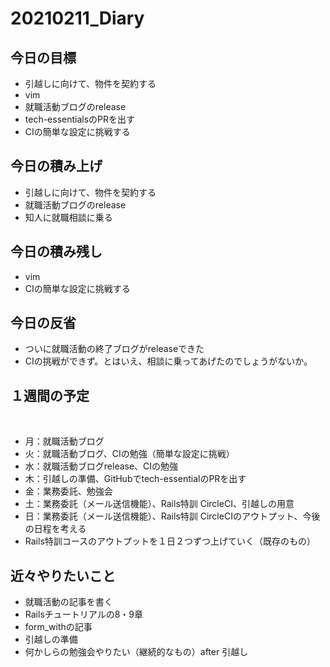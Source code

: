 # 20210211_Diary

## 今日の目標

- 引越しに向けて、物件を契約する
- vim
- 就職活動ブログのrelease
- tech-essentialsのPRを出す
- CIの簡単な設定に挑戦する

## 今日の積み上げ

- 引越しに向けて、物件を契約する
- 就職活動ブログのrelease
- 知人に就職相談に乗る

## 今日の積み残し

- vim
- CIの簡単な設定に挑戦する

## 今日の反省

- ついに就職活動の終了ブログがreleaseできた
- CIの挑戦ができず。とはいえ、相談に乗ってあげたのでしょうがないか。

## １週間の予定
​
- 月：就職活動ブログ
- 火：就職活動ブログ、CIの勉強（簡単な設定に挑戦）
- 水：就職活動ブログrelease、CIの勉強
- 木：引越しの準備、GitHubでtech-essentialのPRを出す
- 金：業務委託、勉強会
- 土：業務委託（メール送信機能）、Rails特訓 CircleCI、引越しの用意
- 日：業務委託（メール送信機能）、Rails特訓 CircleCIのアウトプット、今後の日程を考える
- Rails特訓コースのアウトプットを１日２つずつ上げていく（既存のもの）

## 近々やりたいこと

- 就職活動の記事を書く
- Railsチュートリアルの8・9章
- form_withの記事
- 引越しの準備
- 何かしらの勉強会やりたい（継続的なもの）after 引越し